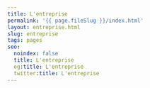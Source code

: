 ```yaml
---
title: L'entreprise
permalink: '{{ page.fileSlug }}/index.html'
layout: entreprise.html
slug: entreprise
tags: pages
seo:
  noindex: false
  title: L'entreprise
  og:title: L'entreprise
  twitter:title: L'entreprise
---
```



